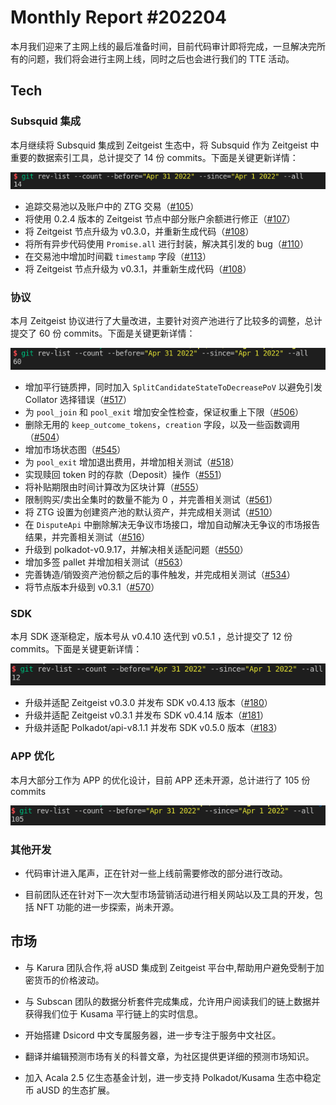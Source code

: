 # Monthly Report #202204

本月我们迎来了主网上线的最后准备时间，目前代码审计即将完成，一旦解决完所有的问题，我们将会进行主网上线，同时之后也会进行我们的 TTE 活动。

## Tech

### Subsquid 集成

本月继续将 Subsquid 集成到 Zeitgeist 生态中，将 Subsquid 作为 Zeitgeist 中重要的数据索引工具，总计提交了 14 份 commits。下面是关键更新详情：

![](./../img/2022-05-01_23-13.png)

- 追踪交易池以及账户中的 ZTG 交易（[#105](https://github.com/zeitgeistpm/zeitgeist-subsquid/commit/9fb1bd00676f91710f93fc6e7cb79f28e5bffd7d)）
- 将使用 0.2.4 版本的 Zeitgeist 节点中部分账户余额进行修正（[#107](https://github.com/zeitgeistpm/zeitgeist-subsquid/commit/dbdedb3838423fce49ddf94f9c14efda54e632d9)）
- 将 Zeitgeist 节点升级为 v0.3.0，并重新生成代码（[#108](https://github.com/zeitgeistpm/zeitgeist-subsquid/commit/9fe96ba4352888622857653fd0d988df586ed686)）
- 将所有异步代码使用 `Promise.all` 进行封装，解决其引发的 bug（[#110](https://github.com/zeitgeistpm/zeitgeist-subsquid/commit/5bd26e9671a93e9ad81ba78edc4d4bc49ad54598)）
- 在交易池中增加时间戳 `timestamp` 字段（[#113](https://github.com/zeitgeistpm/zeitgeist-subsquid/commit/f40f8f40a30ecbeee8fe9084b820c4627372e2b0)）
- 将 Zeitgeist 节点升级为 v0.3.1，并重新生成代码（[#108](https://github.com/zeitgeistpm/zeitgeist-subsquid/commit/321b8a7a4e807460c1b3bb028b590e0b21ce669e)）

### 协议

本月 Zeitgeist 协议进行了大量改进，主要针对资产池进行了比较多的调整，总计提交了 60 份 commits。下面是关键更新详情：

![](./../img/2022-05-01_23-11.png)

- 增加平行链质押，同时加入 `SplitCandidateStateToDecreasePoV` 以避免引发 Collator 选择错误（[#517](https://github.com/zeitgeistpm/zeitgeist/commit/8857318c513b3cf343ed2b51805b97789d7ec592)）
- 为 `pool_join` 和 `pool_exit` 增加安全性检查，保证权重上下限（[#506](https://github.com/zeitgeistpm/zeitgeist/commit/729be758e0f82afa19fc8d589298b5490d7a8374)）
- 删除无用的 `keep_outcome_tokens`，`creation` 字段，以及一些函数调用（[#504](https://github.com/zeitgeistpm/zeitgeist/commit/1f3b6377d285f4942e1db756f21b9a6e91addcca)）
- 增加市场状态图（[#545](https://github.com/zeitgeistpm/zeitgeist/commit/06f5e92e50da29a55e4df36e0b21e4275cf5d3cf)）
- 为 `pool_exit` 增加退出费用，并增加相关测试（[#518](https://github.com/zeitgeistpm/zeitgeist/commit/b756d027a7222bee115b467a893b537965e67124)）
- 实现赎回 token 时的存款（Deposit）操作（[#551](https://github.com/zeitgeistpm/zeitgeist/commit/976db4680e36d3785ae43b597971c294bff4b2cf)）
- 将补贴期限由时间计算改为区块计算（[#555](https://github.com/zeitgeistpm/zeitgeist/commit/9014b203f41dd7a0ecb2a19ba6ebb86a3663bc60)）
- 限制购买/卖出全集时的数量不能为 0 ，并完善相关测试（[#561](https://github.com/zeitgeistpm/zeitgeist/commit/178179ca6ef561da0b1d332d3e836f13f50650cb)）
- 将 ZTG 设置为创建资产池的默认资产，并完成相关测试（[#510](https://github.com/zeitgeistpm/zeitgeist/commit/ef0a9a199588e88bf231e555ac2625190e99699e)）
- 在 `DisputeApi` 中删除解决无争议市场接口，增加自动解决无争议的市场报告结果，并完善相关测试（[#516](https://github.com/zeitgeistpm/zeitgeist/commit/8973547742ed23a6c0976be46f3508b33f51efd0)）
- 升级到 polkadot-v0.9.17，并解决相关适配问题（[#550](https://github.com/zeitgeistpm/zeitgeist/commit/aa9431f41d02f003c2c7385c284d74522c8d9304)）
- 增加多签 pallet 并增加相关测试（[#563](https://github.com/zeitgeistpm/zeitgeist/commit/2e99111e34b71c050c981da7de09f03d6046f1c9)）
- 完善铸造/销毁资产池份额之后的事件触发，并完成相关测试（[#534](https://github.com/zeitgeistpm/zeitgeist/commit/6a35755ad388ffc55d77dac38ccb96fc9657b70a)）
- 将节点版本升级到 v0.3.1（[#570](https://github.com/zeitgeistpm/zeitgeist/commit/113fd42fc2f7163eb176bfb7c7999599191877e0)）

### SDK

本月 SDK 逐渐稳定，版本号从 v0.4.10 迭代到 v0.5.1 ，总计提交了 12 份 commits。下面是关键更新详情：

![](./../img/2022-05-01_23-08.png)

- 升级并适配 Zeitgeist v0.3.0 并发布 SDK v0.4.13 版本（[#180](https://github.com/zeitgeistpm/tools/commit/ff65bd7a54c027d3660c83e32ceac82a3b0d6642)）
- 升级并适配 Zeitgeist v0.3.1 并发布 SDK v0.4.14 版本（[#181](https://github.com/zeitgeistpm/tools/commit/5ad9f2a8dd680645a8afe33d3e80200ffedcef51)）
- 升级并适配 Polkadot/api-v8.1.1 并发布 SDK v0.5.0 版本（[#183](https://github.com/zeitgeistpm/tools/commit/443afb3513dfdd447b724c59588569c13dfc2be4)）

### APP 优化

本月大部分工作为 APP 的优化设计，目前 APP 还未开源，总计进行了 105 份 commits

![](./../img/2022-05-01_23-18.png)

### 其他开发

- 代码审计进入尾声，正在针对一些上线前需要修改的部分进行改动。

- 目前团队还在针对下一次大型市场营销活动进行相关网站以及工具的开发，包括 NFT 功能的进一步探索，尚未开源。

## 市场

- 与 Karura 团队合作,将 aUSD 集成到 Zeitgeist 平台中,帮助用户避免受制于加密货币的价格波动。

- 与 Subscan 团队的数据分析套件完成集成，允许用户阅读我们的链上数据并获得我们位于 Kusama 平行链上的实时信息。

- 开始搭建 Dsicord 中文专属服务器，进一步专注于服务中文社区。

- 翻译并编辑预测市场有关的科普文章，为社区提供更详细的预测市场知识。

- 加入 Acala 2.5 亿生态基金计划，进一步支持 Polkadot/Kusama 生态中稳定币 aUSD 的生态扩展。
